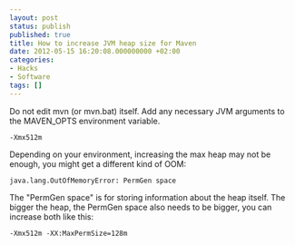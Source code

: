 ```yaml
---
layout: post
status: publish
published: true
title: How to increase JVM heap size for Maven
date: 2012-05-15 16:20:08.000000000 +02:00
categories:
- Hacks
- Software
tags: []
---
```

Do not edit mvn (or mvn.bat) itself. Add any necessary JVM arguments to the MAVEN_OPTS environment variable.

```
-Xmx512m
```

Depending on your environment, increasing the max heap may not be enough, you might get a different kind of OOM:

```
java.lang.OutOfMemoryError: PermGen space
```

The "PermGen space" is for storing information about the heap itself. The bigger the heap, the PermGen space also needs to be bigger, you can increase both like this:

```
-Xmx512m -XX:MaxPermSize=128m
```

